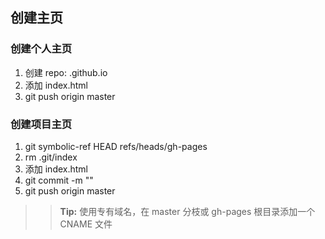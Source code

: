 ## 创建主页

### 创建个人主页

1. 创建 repo: <user-id>.github.io
2. 添加 index.html
3. git push origin master

### 创建项目主页

1. git symbolic-ref HEAD refs/heads/gh-pages
2. rm .git/index
3. 添加 index.html
4. git commit -m ""
5. git push origin master

>> **Tip:** 使用专有域名，在 master 分枝或 gh-pages 根目录添加一个 CNAME 文件

